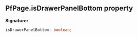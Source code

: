 ## PfPage.isDrawerPanelBottom property

**Signature:**

```typescript
isDrawerPanelBottom: boolean;
```
